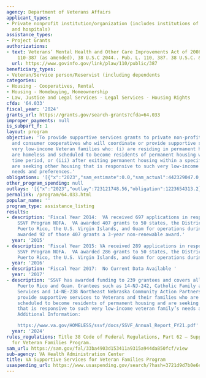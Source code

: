 ```yaml
---
agency: Department of Veterans Affairs
applicant_types:
- Private nonprofit institution/organization (includes institutions of higher education
  and hospitals)
assistance_types:
- Project Grants
authorizations:
- text: Veterans’ Mental Health and Other Care Improvements Act of 2008, Public Law
    110-387 (as amended), 38 U.S.C 2044.. Pub. L. 110, 387. 38 U.S.C. &sect; 2044.
  url: https://www.govinfo.gov/link/plaw/110/public/387
beneficiary_types:
- Veteran/Service person/Reservist (including dependents
categories:
- Housing - Cooperatives, Rental
- Housing - Homebuying, Homeownership
- Law, Justice and Legal Services - Legal Services - Housing Rights
cfda: '64.033'
fiscal_year: '2024'
grants_url: https://grants.gov/search-grants?cfda=64.033
improper_payments: null
is_subpart_f: 1
layout: program
objective: 'To provide supportive services grants to private non-profit organizations
  and consumer cooperatives who will coordinate or provide supportive services to
  very low-income Veteran families who: (i) are residing in permanent housing, (ii)
  are homeless and scheduled to become residents of permanent housing within a specified
  time period, or (iii) after exiting permanent housing within a specified time period,
  are seeking other housing that is responsive to such very low-income Veteran family’s
  needs and preferences.'
obligations: '[{"x":"2023","sam_estimate":0.0,"sam_actual":442329047.0,"usa_spending_actual":1180052480.19},{"x":"2024","sam_estimate":0.0,"sam_actual":798000000.0,"usa_spending_actual":351937244.07},{"x":"2025","sam_estimate":0.0,"sam_actual":840000000.0,"usa_spending_actual":3161565.0}]'
other_program_spending: null
outlays: '[{"x":"2023","outlay":723121748.56,"obligation":1223654313.2},{"x":"2024","outlay":0.0,"obligation":319624942.0},{"x":"2025","outlay":0.0,"obligation":0.0}]'
permalink: /program/64.033.html
popular_name: ''
program_type: assistance_listing
results:
- description: 'Fiscal Year 2014:  VA received 697 applications in response to the
    SSVF Program NOFA.  VA awarded 407 grants to 50 states, the District of Columbia,
    Puerto Rico, the U.S. Virgin Islands, and Guam for operations during FY 2015.  VA
    awarded 92 of those 407 grants a 3-year non-renewable award.'
  year: '2015'
- description: 'Fiscal Year 2015: VA received 289 applications in response to the
    SSVF Program NOFA.  VA awarded 286 grants to 50 states, the District of Columbia,
    Puerto Rico, the U.S. Virgin Islands, and Guam for operations during FY 2016'
  year: '2016'
- description: 'Fiscal Year 2017:  No Current Data Available '
  year: '2017'
- description: 'SSVF has awarded funding to 239 grantees and covers all 50 states,
    Puerto Rico and Guam. Grantees such as 14-NJ-242, Catholic Family and Community
    Services and 14-NE-238 Northeast Nebraska Community Action Partnership Inc. to
    provide supportive services to Veterans and their families who are homeless and
    scheduled to become residents of permanent housing and are seeking other housing
    that is responsive to such very low-income veteran family’s needs and preferences.
    Additional Information:

    https://www.va.gov/HOMELESS/ssvf/docs/SSVF_Annual_Report_FY21.pdf'
  year: '2024'
rules_regulations: Title 38 Code of Federal Regulations, Part 62 – Supportive Services
  for Veteran Families Program.
sam_url: https://sam.gov/fal/33ba4903d153411a9315a944da850fcf/view
sub-agency: VA Health Administration Center
title: VA Supportive Services for Veteran Families Program
usaspending_url: https://www.usaspending.gov/search/?hash=3721d9d7b0e6eb90210532ca4731725b
---
```

